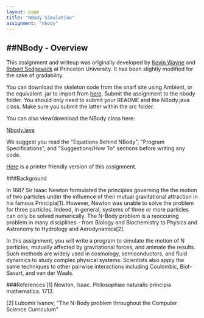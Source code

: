 ```yaml
---
layout: page
title: "NBody Simulation"
assignment: "nbody"
---
```


##NBody - Overview
---

This assignment and writeup was originally developed by [Kevin Wayne](https://www.cs.princeton.edu/~wayne/contact/) and [Robert Sedgewick](https://www.cs.princeton.edu/~rs/) at Princeton University. It has been slightly modified for the sake of gradability. 

You can download the skeleton code from the snarf site using Ambient, or the equivalent .jar to import from [here](/nbody/src/NBody.jar). Submit the assignment to the nbody folder. You should only need to submit your README and the NBody.java class. Make sure you submit the latter within the src folder.

You can also view/download the NBody class here:

[Nbody.java](/nbody/code/NBody.html)

We suggest you read the "Equations Behind NBody", "Program Specifications", and "Suggestions/How To" sections before writing any code.

[Here](/nbody/printer-friendly) is a printer friendly version of this assignment.

###Background

In 1687 Sir Isaac Newton formulated the principles governing the the motion of two particles under the influence of their mutual gravitational attraction in his famous Principia[1]. However, Newton was unable to solve the problem for three particles. Indeed, in general, systems of three or more particles can only be solved numerically. The N-Body problem is a reoccuring problem in many disciplines - from Biology and Biochemistry to Physics and Astronomy to Hydrology and Aerodynamics[2].

In this assignment, you will write a program to simulate the motion of N particles, mutually affected by gravitational forces, and animate the results. Such methods are widely used in cosmology, semiconductors, and fluid dynamics to study complex physical systems. Scientists also apply the same techniques to other pairwise interactions including Coulombic, Biot-Savart, and van der Waals.

###References
[1] Newton, Isaac. Philosophiae naturalis principia mathematica. 1713.

[2] Lubomir Ivanov, "The N-Body problem throughout the Computer Science Curriculum"
